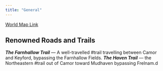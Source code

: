 ```yaml
---
title: "General"
---
```


[World Map Link](https://inkarnate.com/m/vOvk7g-landers-coast/)

## Renowned Roads and Trails
***The Farnhallow Trail*** — A well-travelled #trail travelling between Camor and Keyford, bypassing the Farnhallow Fields.
***The Haven Trail*** — the Northeastern #trail  out of Camor toward Mudhaven bypassing Frelnam.d